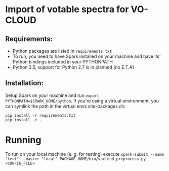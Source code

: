 # Import of votable spectra for VO-CLOUD


## Requirements:
* Python packages are listed in `requirements.txt`
* To run, you need to have Spark installed on your machine and have its' Python bindings
included in your PYTHONPATH
* Python 3.5, support for Python 2.7 is in planned (no E.T.A)

## Installation:
Setup Spark on your machine and run
``export PYTHONPATH=$SPARK_HOME/python``. If you're using a virtual environment,
you can symlink the path in the virtual envs site-packages dir.

```
pip install -r requirements.txt
pip install -e .
```
# Running

To run on your local machine (e. g. for testing) execute `spark-submit --name "test" --master
"local" PACKAGE_HOME/bin/vocloud_preprocess.py <CONFIG_FILE>`
